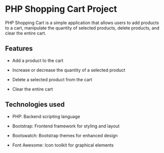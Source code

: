 # PHP Shopping Cart Project
 PHP Shopping Cart is a simple application that allows users to add products to a cart, manipulate the quantity of selected products, delete products, and clear the entire cart.

## Features
- Add a product to the cart
* Increase or decrease the quantity of a selected product
+ Delete a selected product from the cart
- Clear the entire cart

## Technologies used
- PHP: Backend scripting language
* Bootstrap: Frontend framework for styling and layout
+ Bootswatch: Bootstrap themes for enhanced design
- Font Awesome: Icon toolkit for graphical elements
